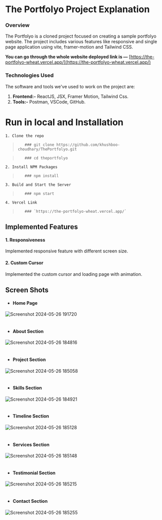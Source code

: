 # The Portfolyo Project Explanation

### Overview
The Portfolyo is a cloned project focused on creating a sample portfolyo website. The project includes various features like responsive and single page application using vite, framer-motion and Tailwind CSS.

**You can go through the whole website deployed link is —**
[https://the-portfolyo-wheat.vercel.app/](https://the-portfolyo-wheat.vercel.app/)

### Technologies Used
The software and tools we've used to work on the project are:
1. **Frontend:-** ReactJS, JSX, Framer Motion, Tailwind Css.
2. **Tools:-** Postman, VSCode, GitHub.

# Run in local and Installation

    1. Clone the repo

>        ### git clone https://github.com/khushboo-choudhary/ThePortfolyo.git

>        ### cd theportfolyo

    2. Install NPM Packages
        
>        ### npm install

    3. Build and Start the Server
            
>        ### npm start

    4. Vercel Link 

>        ### `https://the-portfolyo-wheat.vercel.app/`    

## Implemented Features

#### 1. Responsiveness

Implemented responsive feature with different screen size.

#### 2. Custom Cursor

Implemented the custom cursor and loading page with animation.

## Screen Shots

- #### Home Page

![Screenshot 2024-05-26 191720](https://github.com/khushboo-choudhary/ThePortfolyo/assets/30701525/5e55873a-eeba-4574-acc2-2e6fa6c59cf5)
<br/><br/>

- #### About Section

![Screenshot 2024-05-26 184816](https://github.com/khushboo-choudhary/ThePortfolyo/assets/30701525/f5f59ead-aef7-4583-85c3-b22c0f5caabb)
<br/><br/>

- #### Project Section

![Screenshot 2024-05-26 185058](https://github.com/khushboo-choudhary/ThePortfolyo/assets/30701525/329f7d03-3c0e-4c4e-bb67-bb391fe2765c)
<br/><br/>

- #### Skills Section

![Screenshot 2024-05-26 184921](https://github.com/khushboo-choudhary/ThePortfolyo/assets/30701525/c100ec86-2ab9-4705-9c98-d81ec9d75a4e)
<br/><br/>

- #### Timeline Section

![Screenshot 2024-05-26 185128](https://github.com/khushboo-choudhary/ThePortfolyo/assets/30701525/60e10e1f-0a9a-48f6-bf44-3f25522120a0)
<br/><br/>

- #### Services Section

![Screenshot 2024-05-26 185148](https://github.com/khushboo-choudhary/ThePortfolyo/assets/30701525/f4dc350c-63b3-4c45-8348-ba9a0e464d8b)
<br/><br/>

- #### Testimonial Section

![Screenshot 2024-05-26 185215](https://github.com/khushboo-choudhary/ThePortfolyo/assets/30701525/ed3156e4-202d-4f0e-bd95-21986621ba7f)
<br/><br/>

- #### Contact Section

![Screenshot 2024-05-26 185255](https://github.com/khushboo-choudhary/ThePortfolyo/assets/30701525/8c20f92f-18ba-424f-8a18-dbbd81ff2345)
<br/><br/>
